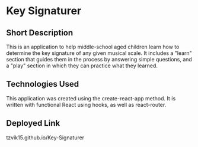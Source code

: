 # Key Signaturer

## Short Description

This is an application to help middle-school aged children learn how to determine the key signature of any given musical scale. It includes a "learn" section that guides them in the process by answering simple questions, and a "play" section in which they can practice what they learned.

## Technologies Used

This application was created using the create-react-app method. It is written with functional React using hooks, as well as react-router.

## Deployed Link

tzvik15.github.io/Key-Signaturer
